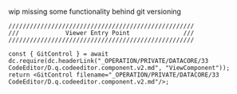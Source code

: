 


wip missing some functionality behind git versioning 

```datacorejsx
////////////////////////////////////////////////////
///             Viewer Entry Point               ///
////////////////////////////////////////////////////

const { GitControl } = await dc.require(dc.headerLink("_OPERATION/PRIVATE/DATACORE/33 CodeEditor/D.q.codeeditor.component.v2.md", "ViewComponent"));
return <GitControl filename="_OPERATION/PRIVATE/DATACORE/33 CodeEditor/D.q.codeeditor.component.v2.md"/>;


```

